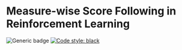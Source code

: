 # **Measure-wise Score Following in Reinforcement Learning**
![Generic badge](https://img.shields.io/badge/python-3.10-blue.svg)
[![Code style: black](https://img.shields.io/badge/code%20style-black-000000.svg)](https://github.com/psf/black)